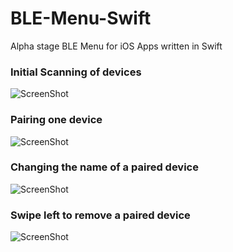 # BLE-Menu-Swift
Alpha stage BLE Menu for iOS Apps written in Swift

### Initial Scanning of devices
![ScreenShot](https://raw.github.com/lyalfred/BLE-Menu-Swift/screenshots/IMG_0006.jpg)

### Pairing one device
![ScreenShot](https://raw.github.com/lyalfred/BLE-Menu-Swift/screenshots/IMG_0007.jpg)

### Changing the name of a paired device
![ScreenShot](https://raw.github.com/lyalfred/BLE-Menu-Swift/screenshots/IMG_0009.jpg)

### Swipe left to remove a paired device
![ScreenShot](https://raw.github.com/lyalfred/BLE-Menu-Swift/screenshots/IMG_0010.jpg)
